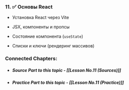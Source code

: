 
### 11. ✅ **Основы React**
    
- Установка React через Vite
        
- JSX, компоненты и пропсы
        
- Состояние компонента (`useState`)
        
- Списки и ключи (рендеринг массивов)


### Connected Chapters:
- ##### *Source Part to this topic* - [[Lesson No.11 (Sources)]]
- ##### *Practice Part to this topic* - [[Lesson No.11 (Practice)]]
